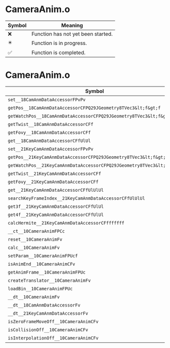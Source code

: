 # CameraAnim.o
| Symbol | Meaning 
| ------------- | ------------- 
| :x: | Function has not yet been started. 
| :eight_pointed_black_star: | Function is in progress. 
| :white_check_mark: | Function is completed. 


# CameraAnim.o
| Symbol | Decompiled? |
| ------------- | ------------- |
| `set__18CamAnmDataAccessorFPvPv` | :white_check_mark: |
| `getPos__18CamAnmDataAccessorCFPQ29JGeometry8TVec3&lt;f&gt;f` | :white_check_mark: |
| `getWatchPos__18CamAnmDataAccessorCFPQ29JGeometry8TVec3&lt;f&gt;f` | :white_check_mark: |
| `getTwist__18CamAnmDataAccessorCFf` | :white_check_mark: |
| `getFovy__18CamAnmDataAccessorCFf` | :white_check_mark: |
| `get__18CamAnmDataAccessorCFfUlUl` | :x: |
| `set__21KeyCamAnmDataAccessorFPvPv` | :white_check_mark: |
| `getPos__21KeyCamAnmDataAccessorCFPQ29JGeometry8TVec3&lt;f&gt;f` | :white_check_mark: |
| `getWatchPos__21KeyCamAnmDataAccessorCFPQ29JGeometry8TVec3&lt;f&gt;f` | :white_check_mark: |
| `getTwist__21KeyCamAnmDataAccessorCFf` | :white_check_mark: |
| `getFovy__21KeyCamAnmDataAccessorCFf` | :white_check_mark: |
| `get__21KeyCamAnmDataAccessorCFfUlUlUl` | :white_check_mark: |
| `searchKeyFrameIndex__21KeyCamAnmDataAccessorCFfUlUlUl` | :white_check_mark: |
| `get3f__21KeyCamAnmDataAccessorCFfUlUl` | :white_check_mark: |
| `get4f__21KeyCamAnmDataAccessorCFfUlUl` | :white_check_mark: |
| `calcHermite__21KeyCamAnmDataAccessorCFfffffff` | :x: |
| `__ct__10CameraAnimFPCc` | :white_check_mark: |
| `reset__10CameraAnimFv` | :x: |
| `calc__10CameraAnimFv` | :x: |
| `setParam__10CameraAnimFPUcf` | :white_check_mark: |
| `isAnimEnd__10CameraAnimCFv` | :white_check_mark: |
| `getAnimFrame__10CameraAnimFPUc` | :white_check_mark: |
| `createTranslator__10CameraAnimFv` | :white_check_mark: |
| `loadBin__10CameraAnimFPUc` | :white_check_mark: |
| `__dt__10CameraAnimFv` | :x: |
| `__dt__18CamAnmDataAccessorFv` | :x: |
| `__dt__21KeyCamAnmDataAccessorFv` | :x: |
| `isZeroFrameMoveOff__10CameraAnimCFv` | :white_check_mark: |
| `isCollisionOff__10CameraAnimCFv` | :white_check_mark: |
| `isInterpolationOff__10CameraAnimCFv` | :white_check_mark: |
